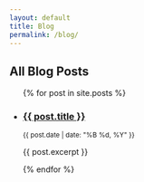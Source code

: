 ```yaml
---
layout: default
title: Blog
permalink: /blog/
---
```


<h2>All Blog Posts</h2>

<ul>
  {% for post in site.posts %}
    <li>
      <h3><a href="{{ post.url | relative_url }}">{{ post.title }}</a></h3>
      <small>{{ post.date | date: "%B %d, %Y" }}</small>
      <p>{{ post.excerpt }}</p>
    </li>
  {% endfor %}
</ul>
